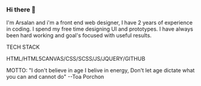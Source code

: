 ### Hi there 👋


I'm Arsalan and i'm a front end web designer, I have 2 years of experience in coding.
I spend my free time designing UI and prototypes.
I have always been hard working and goal's focused with useful results.







TECH STACK

HTML/HTML5CANVAS/CSS/SCSS/JS/JQUERY/GITHUB


MOTTO: "I don't believe in age I belive in energy, Don't let age dictate what you can and cannot do"
--Toa Porchon
